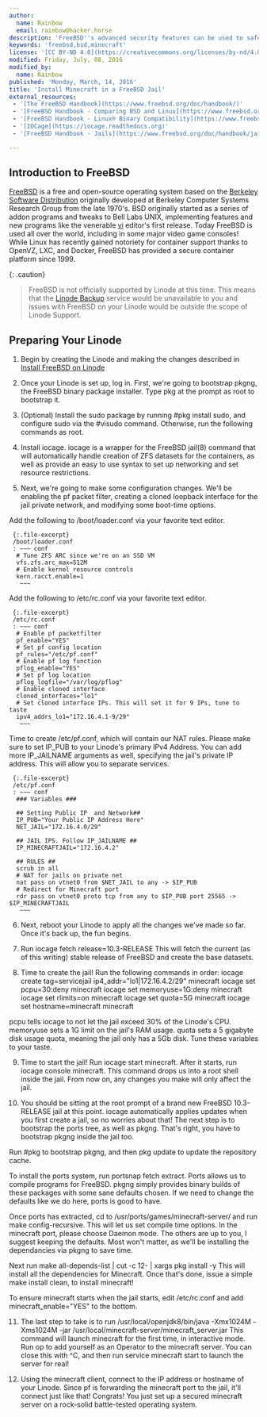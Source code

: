 ```yaml
---
author:
  name: Rainbow
  email: rainbow@hacker.horse
description: 'FreeBSD''s advanced security features can be used to safely provide a secured container for hosting game servers, like Minecraft.'
keywords: 'freebsd,bsd,minecraft'
license: '[CC BY-ND 4.0](https://creativecommons.org/licenses/by-nd/4.0)'
modified: Friday, July, 08, 2016
modified_by:
  name: Rainbow
published: 'Monday, March, 14, 2016'
title: 'Install Minecraft in a FreeBSD Jail'
external_resources:
 - '[The FreeBSD Handbook](https://www.freebsd.org/doc/handbook/)'
 - '[FreeBSD Handbook - Comparing BSD and Linux](https://www.freebsd.org/doc/en/articles/explaining-bsd/comparing-bsd-and-linux.html)'
 - '[FreeBSD Handbook - Linux® Binary Compatibility](https://www.freebsd.org/doc/handbook/linuxemu.html)'
 - '[IOCage](https://iocage.readthedocs.org)'
 - '[FreeBSD Handbook - Jails](https://www.freebsd.org/doc/handbook/jails.html)'

---
```


## Introduction to FreeBSD

[FreeBSD](https://www.freebsd.org/) is a free and open-source operating system based on the [Berkeley Software Distribution](https://en.wikipedia.org/wiki/Berkeley_Software_Distribution) originally developed at Berkeley Computer Systems Research Group from the late 1970's. BSD originally started as a series of addon programs and tweaks to Bell Labs UNIX, implementing features and new programs like the venerable [vi](https://en.wikipedia.org/wiki/Vi) editor's first release. Today FreeBSD is used all over the world, including in some major video game consoles! While Linux has recently gained notoriety for container support thanks to OpenVZ, LXC, and Docker, FreeBSD has provided a secure container platform since 1999.

{: .caution}
>
>FreeBSD is not officially supported by Linode at this time. This means that the [Linode Backup](/docs/platform/backup-service) service would be unavailable to you and issues with FreeBSD on your Linode would be outside the scope of Linode Support.

## Preparing Your Linode

1.    Begin by creating the Linode and making the changes described in [Install FreeBSD on Linode](https://linode.com/docs/tools-reference/custom-kernels-distros/install-freebsd-on-linode)

2.    Once your Linode is set up, log in. First, we're going to bootstrap pkgng, the FreeBSD binary package installer.
Type pkg at the prompt as root to bootstrap it.

3.    (Optional) Install the sudo package by running #pkg install sudo, and configure sudo via the #visudo command. Otherwise, run the following commands as root.

4.    Install iocage. iocage is a wrapper for the FreeBSD jail(8) command that will automatically handle creation of ZFS datasets for the containers, as well as provide an easy to use syntax to set up networking and set resource restrictions.

5.    Next, we're going to make some configuration changes. We'll be enabling the pf packet filter, creating a cloned loopback interface for the jail private network, and modifying some boot-time options.

Add the following to /boot/loader.conf via your favorite text editor.

     {:.file-excerpt}
     /boot/loader.conf
     : ~~~ conf
      # Tune ZFS ARC since we're on an SSD VM
      vfs.zfs.arc_max=512M
      # Enable kernel resource controls
      kern.racct.enable=1
       ~~~

Add the following to /etc/rc.conf via your favorite text editor.

     {:.file-excerpt}
     /etc/rc.conf
     : ~~~ conf
      # Enable pf packetfilter
      pf_enable="YES"
      # Set pf config location
      pf_rules="/etc/pf.conf"
      # Enable pf log function
      pflog_enable="YES"
      # Set pf log location
      pflog_logfile="/var/log/pflog"
      # Enable cloned interface
      cloned_interfaces="lo1"
      # Set cloned interface IPs. This will set it for 9 IPs, tune to taste
      ipv4_addrs_lo1="172.16.4.1-9/29"
       ~~~

Time to create /etc/pf.conf, which will contain our NAT rules. 
Please make sure to set IP_PUB to your Linode's primary IPv4 Address.
You can add more IP_JAILNAME arguments as well, specifying the jail's private IP address. This will allow you to separate services.

     {:.file-excerpt}
     /etc/pf.conf
     : ~~~ conf
      ### Variables ###

      ## Setting Public IP  and Network##
      IP_PUB="Your Public IP Address Here"
      NET_JAIL="172.16.4.0/29"

      ## JAIL IPS. Follow IP_JAILNAME ##
      IP_MINECRAFTJAIL="172.16.4.2"

      ## RULES ##          
      scrub in all
      # NAT for jails on private net
      nat pass on vtnet0 from $NET_JAIL to any -> $IP_PUB
      # Redirect for Minecraft port
      rdr pass on vtnet0 proto tcp from any to $IP_PUB port 25565 -> $IP_MINECRAFTJAIL
       ~~~

6.   Next, reboot your Linode to apply all the changes we've made so far. Once it's back up, the fun begins.

7.   Run iocage fetch release=10.3-RELEASE
     This will fetch the current (as of this writing) stable release of FreeBSD and create the base datasets.

8.   Time to create the jail! Run the following commands in order:
iocage create tag=servicejail ip4_addr="lo1|172.16.4.2/29" minecraft
iocage set pcpu=30:deny minecraft
iocage set memoryuse=1G:deny minecraft
iocage set rlimits=on minecraft
iocage set quota=5G minecraft
iocage set hostname=minecraft minecraft

pcpu tells iocage to not let the jail exceed 30% of the Linode's CPU. memoryuse sets a 1G limit on the jail's RAM usage.
quota sets a 5 gigabyte disk usage quota, meaning the jail only has a 5Gb disk. Tune these variables to your taste.

9.    Time to start the jail! Run iocage start minecraft. After it starts, run iocage console minecraft. This command drops us into a root shell inside the jail. From now on, any changes you make will only affect the jail.

10.   You should be sitting at the root prompt of a brand new FreeBSD 10.3-RELEASE jail at this point. iocage automatically applies updates when you first create a jail, so no worries about that! The next step is to bootstrap the ports tree, as well as pkgng. That's right, you have to bootstrap pkgng inside the jail too.

Run #pkg to bootstrap pkgng, and then pkg update to update the repository cache.

To install the ports system, run portsnap fetch extract. Ports allows us to compile programs for FreeBSD. pkgng simply provides binary builds of these packages with some sane defaults chosen. If we need to change the defaults like we do here, ports is good to have.

Once ports has extracted, cd to /usr/ports/games/minecraft-server/ and run make config-recursive.
This will let us set compile time options. In the minecraft port, please choose Daemon mode. The others are up to you, I suggest keeping the defaults. Most won't matter, as we'll be installing the dependancies via pkgng to save time.

Next run make all-depends-list | cut -c 12- | xargs pkg install -y
This will install all the dependencies for Minecraft. Once that's done, issue a simple make install clean, to install minecraft!

To ensure minecraft starts when the jail starts, edit /etc/rc.conf and add minecraft_enable="YES" to the bottom.

11. The last step to take is to run /usr/local/openjdk8/bin/java -Xmx1024M -Xms1024M -jar /usr/local/minecraft-server/minecraft_server.jar
This command will launch minecraft for the first time, in interactive mode. Run op <Your Minecraft Username Here> to add yourself as an Operator to the minecraft server. You can close this with ^C, and then run service minecraft start to launch the server for real!

12. Using the minecraft client, connect to the IP address or hostname of your Linode. Since pf is forwarding the minecraft port to the jail, it'll connect just like that! Congrats! You just set up a secured minecraft server on a rock-solid battle-tested operating system.
